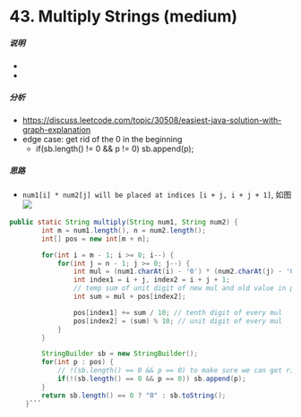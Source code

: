 # 43. Multiply Strings (medium) 

##### 说明

* 
* 

##### 分析

* https://discuss.leetcode.com/topic/30508/easiest-java-solution-with-graph-explanation
* edge case: get rid of the 0 in the beginning
    * if(sb.length() != 0 && p != 0) sb.append(p);

##### 思路

* `num1[i] * num2[j] will be placed at indices [i + j, i + j + 1]`, 如图
![](https://drscdn.500px.org/photo/130178585/m%3D2048/300d71f784f679d5e70fadda8ad7d68f)

```java
public static String multiply(String num1, String num2) {
        int m = num1.length(), n = num2.length();
        int[] pos = new int[m + n];

        for(int i = m - 1; i >= 0; i--) {
            for(int j = n - 1; j >= 0; j--) {
                int mul = (num1.charAt(i) - '0') * (num2.charAt(j) - '0');
                int index1 = i + j, index2 = i + j + 1;
                // temp sum of unit digit of new mul and old value in pos[index2]
                int sum = mul + pos[index2];

                pos[index1] += sum / 10; // tenth digit of every mul
                pos[index2] = (sum) % 10; // unit digit of every mul
            }
        }

        StringBuilder sb = new StringBuilder();
        for(int p : pos) {
            // !(sb.length() == 0 && p == 0) to make sure we can get rid of the 0 at the beginning
            if(!(sb.length() == 0 && p == 0)) sb.append(p);
        }
        return sb.length() == 0 ? "0" : sb.toString();
    }```


